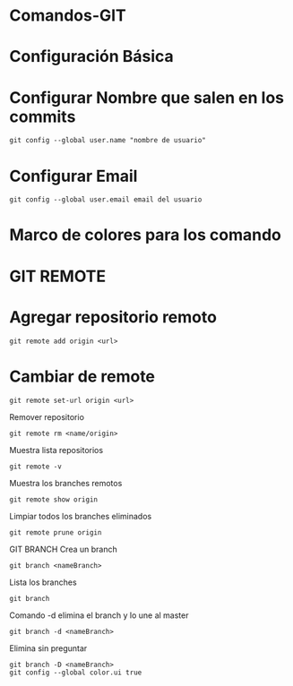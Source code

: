 # Comandos-GIT

# Configuración Básica

# Configurar Nombre que salen en los commits

	git config --global user.name "nombre de usuario"

# Configurar Email

	git config --global user.email email del usuario

# Marco de colores para los comando
 
# GIT REMOTE

# Agregar repositorio remoto

	git remote add origin <url>

# Cambiar de remote

	git remote set-url origin <url>
Remover repositorio

	git remote rm <name/origin>
Muestra lista repositorios

	git remote -v
Muestra los branches remotos

	git remote show origin
Limpiar todos los branches eliminados

	git remote prune origin 
GIT BRANCH
Crea un branch

	git branch <nameBranch>
Lista los branches

	git branch
Comando -d elimina el branch y lo une al master

	git branch -d <nameBranch>
Elimina sin preguntar

	git branch -D <nameBranch>
	git config --global color.ui true

